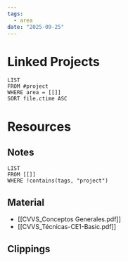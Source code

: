 ```yaml
---
tags:
  - area
date: "2025-09-25"
---
```

# Linked Projects
```dataview
LIST
FROM #project
WHERE area = [[]]
SORT file.ctime ASC
```
# Resources
## Notes
```dataview
LIST
FROM [[]]
WHERE !contains(tags, "project")
```
## Material
- [[CVVS_Conceptos Generales.pdf]]
- [[CVVS_Técnicas-CE1-Basic.pdf]]
## Clippings
